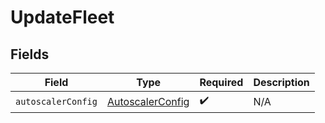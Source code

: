 # UpdateFleet


## Fields

| Field                                                       | Type                                                        | Required                                                    | Description                                                 |
| ----------------------------------------------------------- | ----------------------------------------------------------- | ----------------------------------------------------------- | ----------------------------------------------------------- |
| `autoscalerConfig`                                          | [AutoscalerConfig](../../models/shared/AutoscalerConfig.md) | :heavy_check_mark:                                          | N/A                                                         |